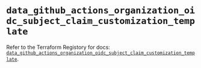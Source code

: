 # `data_github_actions_organization_oidc_subject_claim_customization_template`

Refer to the Terraform Registory for docs: [`data_github_actions_organization_oidc_subject_claim_customization_template`](https://registry.terraform.io/providers/integrations/github/5.38.0/docs/data-sources/actions_organization_oidc_subject_claim_customization_template).
